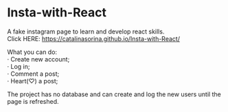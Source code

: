 # Insta-with-React
A fake instagram page to learn and develop react skills.  
Click HERE: https://catalinasorina.github.io/Insta-with-React/  

What you can do:  
‧ Create new account;  
‧ Log in;  
‧ Comment a post;  
‧ Heart(♡) a post;  

The project has no database and can create and log the new users until the page is refreshed.
